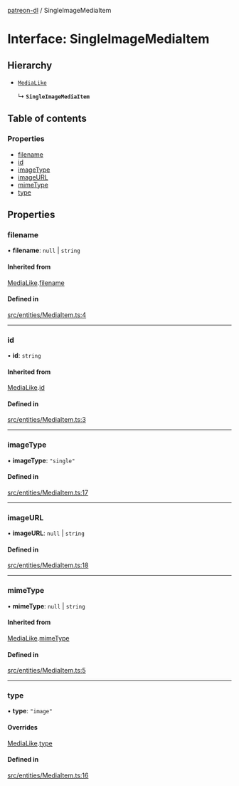 [patreon-dl](../README.md) / SingleImageMediaItem

# Interface: SingleImageMediaItem

## Hierarchy

- [`MediaLike`](MediaLike.md)

  ↳ **`SingleImageMediaItem`**

## Table of contents

### Properties

- [filename](SingleImageMediaItem.md#filename)
- [id](SingleImageMediaItem.md#id)
- [imageType](SingleImageMediaItem.md#imagetype)
- [imageURL](SingleImageMediaItem.md#imageurl)
- [mimeType](SingleImageMediaItem.md#mimetype)
- [type](SingleImageMediaItem.md#type)

## Properties

### filename

• **filename**: ``null`` \| `string`

#### Inherited from

[MediaLike](MediaLike.md).[filename](MediaLike.md#filename)

#### Defined in

[src/entities/MediaItem.ts:4](https://github.com/patrickkfkan/patreon-dl/blob/d381b32/src/entities/MediaItem.ts#L4)

___

### id

• **id**: `string`

#### Inherited from

[MediaLike](MediaLike.md).[id](MediaLike.md#id)

#### Defined in

[src/entities/MediaItem.ts:3](https://github.com/patrickkfkan/patreon-dl/blob/d381b32/src/entities/MediaItem.ts#L3)

___

### imageType

• **imageType**: ``"single"``

#### Defined in

[src/entities/MediaItem.ts:17](https://github.com/patrickkfkan/patreon-dl/blob/d381b32/src/entities/MediaItem.ts#L17)

___

### imageURL

• **imageURL**: ``null`` \| `string`

#### Defined in

[src/entities/MediaItem.ts:18](https://github.com/patrickkfkan/patreon-dl/blob/d381b32/src/entities/MediaItem.ts#L18)

___

### mimeType

• **mimeType**: ``null`` \| `string`

#### Inherited from

[MediaLike](MediaLike.md).[mimeType](MediaLike.md#mimetype)

#### Defined in

[src/entities/MediaItem.ts:5](https://github.com/patrickkfkan/patreon-dl/blob/d381b32/src/entities/MediaItem.ts#L5)

___

### type

• **type**: ``"image"``

#### Overrides

[MediaLike](MediaLike.md).[type](MediaLike.md#type)

#### Defined in

[src/entities/MediaItem.ts:16](https://github.com/patrickkfkan/patreon-dl/blob/d381b32/src/entities/MediaItem.ts#L16)
